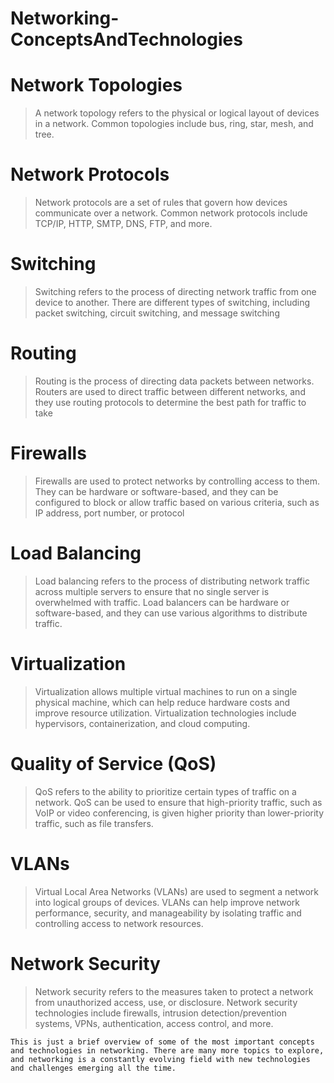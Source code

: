 # Networking-ConceptsAndTechnologies

# Network Topologies
> A network topology refers to the physical or logical layout of devices in a network. Common topologies include bus, ring, star, mesh, and tree.

# Network Protocols
> Network protocols are a set of rules that govern how devices communicate over a network. Common network protocols include TCP/IP, HTTP, SMTP, DNS, FTP, and more.

# Switching
> Switching refers to the process of directing network traffic from one device to another. There are different types of switching, including packet switching, circuit switching, and message switching

# Routing
> Routing is the process of directing data packets between networks. Routers are used to direct traffic between different networks, and they use routing protocols to determine the best path for traffic to take

# Firewalls
> Firewalls are used to protect networks by controlling access to them. They can be hardware or software-based, and they can be configured to block or allow traffic based on various criteria, such as IP address, port number, or protocol

# Load Balancing
> Load balancing refers to the process of distributing network traffic across multiple servers to ensure that no single server is overwhelmed with traffic. Load balancers can be hardware or software-based, and they can use various algorithms to distribute traffic.

# Virtualization
> Virtualization allows multiple virtual machines to run on a single physical machine, which can help reduce hardware costs and improve resource utilization. Virtualization technologies include hypervisors, containerization, and cloud computing.

# Quality of Service (QoS)
> QoS refers to the ability to prioritize certain types of traffic on a network. QoS can be used to ensure that high-priority traffic, such as VoIP or video conferencing, is given higher priority than lower-priority traffic, such as file transfers.

# VLANs
> Virtual Local Area Networks (VLANs) are used to segment a network into logical groups of devices. VLANs can help improve network performance, security, and manageability by isolating traffic and controlling access to network resources.

# Network Security
> Network security refers to the measures taken to protect a network from unauthorized access, use, or disclosure. Network security technologies include firewalls, intrusion detection/prevention systems, VPNs, authentication, access control, and more.

`This is just a brief overview of some of the most important concepts and technologies in networking. There are many more topics to explore, and networking is a constantly evolving field with new technologies and challenges emerging all the time.`